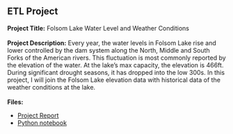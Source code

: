 ETL Project
-----------------------
<strong>Project Title:</strong> Folsom Lake Water Level and Weather Conditions<br><br>
<strong>Project Description:</strong> Every year, the water levels in Folsom Lake rise and lower controlled by the dam system along the North, Middle and South Forks of the American rivers. This fluctuation is most commonly reported by the elevation of the water. At the lake’s max capacity, the elevation is 466ft. During significant drought seasons, it has dropped into the low 300s. In this project, I will join the Folsom Lake elevation data with historical data of the weather conditions at the lake.<br><br>
<strong>Files:</strong>
<ul>
<li><a href="https://github.com/kristinusry/ETL-Project/blob/master/ETL-Project-Report-KUsry.pdf">Project Report</a></li>
<li><a href="https://github.com/kristinusry/ETL-Project/blob/master/ETLProject_FolsomLake.ipynb">Python notebook</a></li>
</ul>